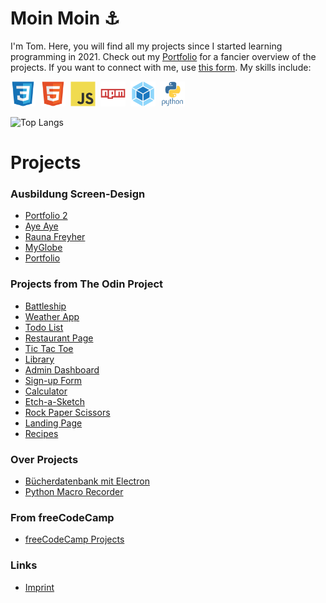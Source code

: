 # Moin Moin ⚓

I'm Tom. Here, you will find all my projects since I started learning programming in 2021. Check out my [Portfolio](https://tomsoerr.github.io/) for a fancier overview of the projects. If you want to connect with me, use [this form](https://tomsoerr.github.io/#/kontakt). My skills include:

<div>
  <img src="https://raw.githubusercontent.com/devicons/devicon/master/icons/css3/css3-original.svg"  title="CSS3" alt="CSS" width="40" height="40"/>&nbsp;
  <img src="https://github.com/devicons/devicon/blob/master/icons/html5/html5-original.svg" title="HTML5" alt="HTML" width="40" height="40"/>&nbsp;
  <img src="https://github.com/devicons/devicon/blob/master/icons/javascript/javascript-original.svg" title="JavaScript" alt="JavaScript" width="40" height="40"/>&nbsp;
    <img src="https://raw.githubusercontent.com/devicons/devicon/master/icons/npm/npm-original-wordmark.svg" title="NPM" alt="NPM" width="40" height="40"/>&nbsp;
  <img src="https://raw.githubusercontent.com/devicons/devicon/master/icons/webpack/webpack-original.svg" title="Webpack" alt="Webpack" width="40" heigt="40">&nbsp;
  <img src="https://github.com/devicons/devicon/blob/master/icons/python/python-original-wordmark.svg" title="Python 3" alt="Python 3" width="40" heigt="40">&nbsp;
</div>

![Top Langs](https://github-readme-stats.vercel.app/api/top-langs/?username=TomSoerr&layout=compact)

# Projects

### Ausbildung Screen-Design

- [Portfolio 2](https://github.com/TomSoerr/portfoliov2)
- [Aye Aye](https://github.com/TomSoerr/Abschlusspruefung-der-Berufsfachschule-Screendesign-2024-BMK-HH)
- [Rauna Freyher](https://github.com/TomSoerr/lf08-rauna-freyher)
- [MyGlobe](https://github.com/TomSoerr/LF-05)
- [Portfolio](https://github.com/TomSoerr/portfolio)

### Projects from The Odin Project

- [Battleship](https://github.com/TomSoerr/odin-battleship)
- [Weather App](https://github.com/TomSoerr/odin-weather-app)
- [Todo List](https://github.com/TomSoerr/odin-todo-list)
- [Restaurant Page](https://github.com/TomSoerr/odin-restaurant-page)
- [Tic Tac Toe](https://github.com/TomSoerr/odin-tic-tac-toe)
- [Library](https://github.com/TomSoerr/odin-library)
- [Admin Dashboard](https://github.com/TomSoerr/odin-admin-dashboard)
- [Sign-up Form](https://github.com/TomSoerr/odin-sign-up-form)
- [Calculator](https://github.com/TomSoerr/odin-calculator)
- [Etch-a-Sketch](https://github.com/TomSoerr/odin-etch-a-sketch)
- [Rock Paper Scissors](https://github.com/TomSoerr/odin-rock-paper-scissors)
- [Landing Page](https://github.com/TomSoerr/odin-landing-page)
- [Recipes](https://github.com/TomSoerr/odin-recipes)

### Over Projects


- [Bücherdatenbank mit Electron](https://github.com/TomSoerr/library)
- [Python Macro Recorder](https://github.com/TomSoerr/macro-recorder)

### From freeCodeCamp

- [freeCodeCamp Projects](https://github.com/TomSoerr/freeCodeCamp-Projects)

### Links

- [Imprint](https://tomsoerr.github.io/#/impressum)

